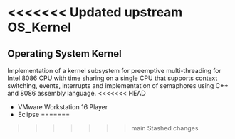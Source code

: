 <<<<<<< Updated upstream
OS_Kernel
=======
## Operating System Kernel
Implementation of a kernel subsystem for preemptive multi-threading for Intel 8086 CPU with time sharing on a single CPU that supports context switching, events, interrupts and implementation of semaphores using C++ and 8086 assembly language.
<<<<<<< HEAD

- VMware Workstation 16 Player
- Eclipse
=======
>>>>>>> main
>>>>>>> Stashed changes
